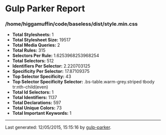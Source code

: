 # Gulp Parker Report


### /home/higgamuffin/code/baseless/dist/style.min.css

- **Total Stylesheets:** 1
- **Total Stylesheet Size:** 19517
- **Total Media Queries:** 2
- **Total Rules:** 315
- **Selectors Per Rule:** 1.6253968253968254
- **Total Selectors:** 512
- **Identifiers Per Selector:** 2.220703125
- **Specificity Per Selector:** 17.87109375
- **Top Selector Specificity:** 43
- **Top Selector Specificity Selector:** .bs-table.warm-grey.striped tbody tr:nth-child(even)
- **Total Id Selectors:** 1
- **Total Identifiers:** 1137
- **Total Declarations:** 597
- **Total Unique Colors:** 73
- **Total Important Keywords:** 1

* * *

Last generated: 12/05/2015, 15:15:16 by [gulp-parker](https://github.com/PavelDemyanenko/gulp-parker).
